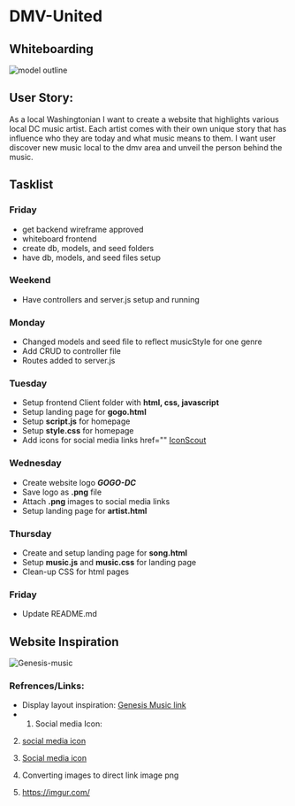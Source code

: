 # DMV-United

## Whiteboarding
![model outline](https://i.imgur.com/KuAMi9R.png)

## User Story:

As a local Washingtonian I want to create a website that highlights various local DC
music artist. 
Each artist comes with their own unique story that has influence who they are today 
and what music means to them. I want user discover new music local to the dmv area
and unveil the person behind the music.


## Tasklist

### Friday

* get backend wireframe approved
* whiteboard frontend
* create db, models, and seed folders
* have db, models, and seed files setup

### Weekend
 
 * Have controllers and server.js setup and running

 ### Monday
 * Changed models and seed file to reflect musicStyle for one genre
 * Add CRUD to controller file
 * Routes added to server.js

 ### Tuesday
 * Setup frontend Client folder with **html, css, javascript**
 * Setup landing page for **gogo.html** 
 * Setup **script.js** for homepage
 * Setup **style.css** for homepage
 * Add icons for social media links
  href=""
 <a href="" class="text-underline font-size-sm">IconScout</a>

 ### Wednesday
 * Create website logo ***GOGO-DC***
 * Save logo as **.png** file
 * Attach **.png** images to social media links
 * Setup landing page for **artist.html**

 ### Thursday
* Create and setup landing page for **song.html** 
* Setup **music.js** and **music.css** for landing page
* Clean-up CSS for html pages


 ### Friday

* Update README.md


## Website Inspiration
![Genesis-music](https://i.imgur.com/uSbGQz4.png)

### Refrences/Links:

* Display layout inspiration: [Genesis Music link](https://genesis-music.com/)
* 1. Social media Icon:
2. [social media icon](https://iconscout.com/icons/facebook)
2. [Social media icon](https://iconscout.com)

1. Converting images to direct link image png
2. <https://imgur.com/>



